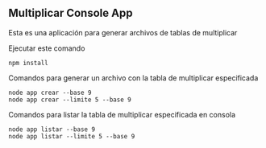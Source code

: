 

## Multiplicar Console App

Esta es una aplicación para generar archivos de tablas de
multiplicar

Ejecutar este comando

```
npm install
```

Comandos para generar un archivo con la tabla de multiplicar especificada

```
node app crear --base 9
node app crear --limite 5 --base 9
```

Comandos para listar la tabla de multiplicar especificada en consola

```
node app listar --base 9
node app listar --limite 5 --base 9
```